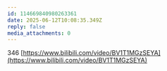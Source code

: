 ```yaml
---
id: 114669840980263361
date: 2025-06-12T10:08:35.349Z
reply: false
media_attachments: 0
---
```


346 [https://www.bilibili.com/video/BV1T1MGzSEYA](https://www.bilibili.com/video/BV1T1MGzSEYA)

